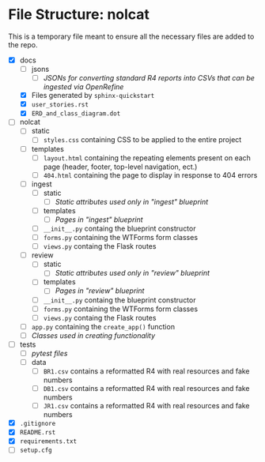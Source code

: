 # File Structure: nolcat
This is a temporary file meant to ensure all the necessary files are added to the repo.

* [x] docs
    * [ ]  jsons
        * [ ]  *JSONs for converting standard R4 reports into CSVs that can be ingested via OpenRefine*
    * [x]  Files generated by `sphinx-quickstart`
    * [x] `user_stories.rst`
    * [x] `ERD_and_class_diagram.dot`
* [ ] nolcat
    * [ ] static
        * [ ] `styles.css` containing CSS to be applied to the entire project
    * [ ] templates
        * [ ] `layout.html` containing the repeating elements present on each page (header, footer, top-level navigation, ect.)
        * [ ] `404.html` containing the page to display in response to 404 errors
    * [ ] ingest
        * [ ] static
            * [ ] *Static attributes used only in "ingest" blueprint*
        * [ ] templates
            * [ ] *Pages in "ingest" blueprint*
        * [ ] `__init__.py` containg the blueprint constructor
        * [ ] `forms.py` containing the WTForms form classes
        * [ ] `views.py` containg the Flask routes
    * [ ] review
        * [ ] static
            * [ ] *Static attributes used only in "review" blueprint*
        * [ ] templates
            * [ ] *Pages in "review" blueprint*
        * [ ] `__init__.py` containg the blueprint constructor
        * [ ] `forms.py` containing the WTForms form classes
        * [ ] `views.py` containg the Flask routes
    * [ ] `app.py` containing the `create_app()` function
    * [ ] *Classes used in creating functionality*
* [ ] tests
    * [ ] *pytest files*
    * [ ] data
        * [ ] `BR1.csv` contains a reformatted R4 with real resources and fake numbers
        * [ ] `DB1.csv` contains a reformatted R4 with real resources and fake numbers
        * [ ] `JR1.csv` contains a reformatted R4 with real resources and fake numbers
* [x] `.gitignore`
* [x] `README.rst`
* [x] `requirements.txt`
* [ ] `setup.cfg`
